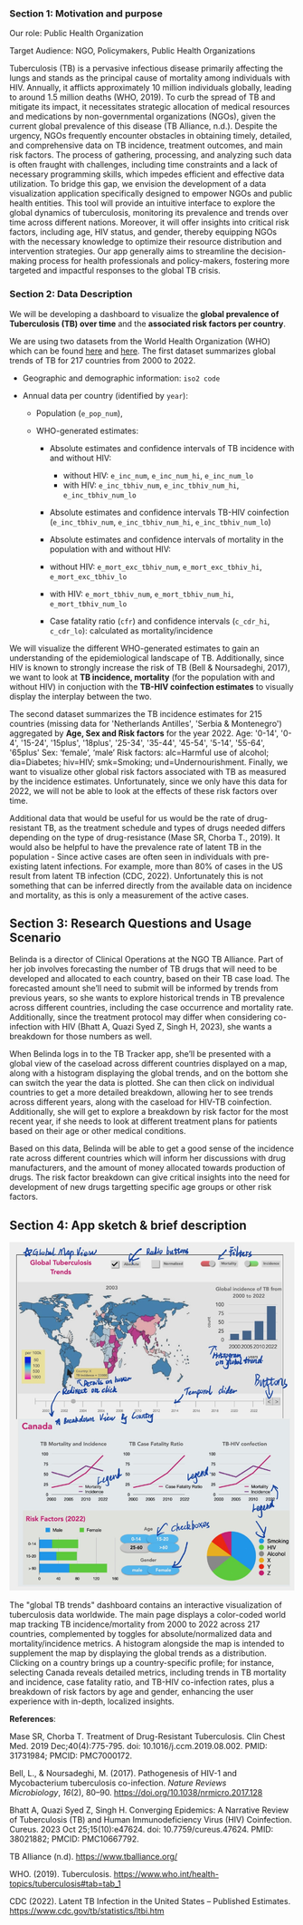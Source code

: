 ### Section 1: Motivation and purpose

Our role: Public Health Organization

Target Audience: NGO, Policymakers, Public Health Organizations

Tuberculosis (TB) is a pervasive infectious disease primarily affecting the lungs and stands as the principal cause of mortality among individuals with HIV. Annually, it afflicts approximately 10 million individuals globally, leading to around 1.5 million deaths (WHO, 2019). To curb the spread of TB and mitigate its impact, it necessitates strategic allocation of medical resources and medications by non-governmental organizations (NGOs), given the current global prevalence of this disease (TB Alliance, n.d.). Despite the urgency, NGOs frequently encounter obstacles in obtaining timely, detailed, and comprehensive data on TB incidence, treatment outcomes, and main risk factors. The process of gathering, processing, and analyzing such data is often fraught with challenges, including time constraints and a lack of necessary programming skills, which impedes efficient and effective data utilization. To bridge this gap, we envision the development of a data visualization application specifically designed to empower NGOs and public health entities. This tool will provide an intuitive interface to explore the global dynamics of tuberculosis, monitoring its prevalence and trends over time across different nations. Moreover, it will offer insights into critical risk factors, including age, HIV status, and gender, thereby equipping NGOs with the necessary knowledge to optimize their resource distribution and intervention strategies. Our app generally aims to streamline the decision-making process for health professionals and policy-makers, fostering more targeted and impactful responses to the global TB crisis.

### Section 2: Data Description

We will be developing a dashboard to visualize the **global prevalence of Tuberculosis (TB) over time** and the **associated risk factors per country**.

We are using two datasets from the World Health Organization (WHO) which can be found [here](https://www.google.com/url?q=https://extranet.who.int/tme/generateCSV.asp?ds%3Destimates&sa=D&source=docs&ust=1711469479701182&usg=AOvVaw2Uui8IYP7fyZ3E0_nXPnGw) and [here](https://www.google.com/url?q=https://extranet.who.int/tme/generateCSV.asp?ds%3Destimates_age_sex&sa=D&source=docs&ust=1711469600536959&usg=AOvVaw3O2Ts9QUTKv5xk08Arn6fE). The first dataset summarizes global trends of TB for 217 countries from 2000 to 2022.

-   Geographic and demographic information: `iso2 code`

-   Annual data per country (identified by `year`):

    -   Population (`e_pop_num`),

    -   WHO-generated estimates:

        -   Absolute estimates and confidence intervals of TB incidence with and without HIV: 
            - without HIV: `e_inc_num`, `e_inc_num_hi`, `e_inc_num_lo`
            - with HIV: `e_inc_tbhiv_num`, `e_inc_tbhiv_num_hi`, `e_inc_tbhiv_num_lo`

        -   Absolute estimates and confidence intervals TB-HIV coinfection (`e_inc_tbhiv_num`, `e_inc_tbhiv_num_hi`, `e_inc_tbhiv_num_lo`)

        -   Absolute estimates and confidence intervals of mortality in the population with and without HIV: 
        - without HIV: `e_mort_exc_tbhiv_num`, `e_mort_exc_tbhiv_hi`, `e_mort_exc_tbhiv_lo`
        - with HIV: `e_mort_tbhiv_num`, `e_mort_tbhiv_num_hi`, `e_mort_tbhiv_num_lo`

        -   Case fatality ratio (`cfr`) and confidence intervals (`c_cdr_hi`, `c_cdr_lo`): calculated as mortality/incidence

We will visualize the different WHO-generated estimates to gain an understanding of the epidemiological landscape of TB. Additionally, since HIV is known to strongly increase the risk of TB (Bell & Noursadeghi, 2017), we want to look at **TB incidence, mortality** (for the population with and without HIV) in conjuction with the **TB-HIV coinfection estimates** to visually display the interplay between the two.

The second dataset summarizes the TB incidence estimates for 215 countries (missing data for 'Netherlands Antilles', 'Serbia & Montenegro') aggregated by **Age, Sex and Risk factors** for the year 2022. Age: '0-14', '0-4', '15-24', '15plus', '18plus', '25-34', '35-44', '45-54', '5-14', '55-64', '65plus' Sex: ‘female’, ‘male’ Risk factors: alc=Harmful use of alcohol; dia=Diabetes; hiv=HIV; smk=Smoking; und=Undernourishment. Finally, we want to visualize other global risk factors associated with TB as measured by the incidence estimates. Unfortunately, since we only have this data for 2022, we will not be able to look at the effects of these risk factors over time.

Additional data that would be useful for us would be the rate of drug-resistant TB, as the treatment schedule and types of drugs needed differs depending on the type of drug-resistance (Mase SR, Chorba T., 2019). It would also be helpful to have the prevalence rate of latent TB in the population - Since active cases are often seen in individuals with pre-existing latent infections. For example, more than 80% of cases in the US result from latent TB infection (CDC, 2022). Unfortunately this is not something that can be inferred directly from the available data on incidence and mortality, as this is only a measurement of the active cases.

## Section 3: Research Questions and Usage Scenario

Belinda is a director of Clinical Operations at the NGO TB Alliance. Part of her job involves forecasting the number of TB drugs that will need to be developed and allocated to each country, based on their TB case load. The forecasted amount she’ll need to submit will be informed by trends from previous years, so she wants to explore historical trends in TB prevalence across different countries, including the case occurrence and mortality rate. Additionally, since the treatment protocol may differ when considering co-infection with HIV (Bhatt A, Quazi Syed Z, Singh H, 2023), she wants a breakdown for those numbers as well.

When Belinda logs in to the TB Tracker app, she’ll be presented with a global view of the caseload across different countries displayed on a map, along with a histogram displaying the global trends, and on the bottom she can switch the year the data is plotted. She can then click on individual countries to get a more detailed breakdown, allowing her to see trends across different years, along with the caseload for HIV-TB coinfection. Additionally, she will get to explore a breakdown by risk factor for the most recent year, if she needs to look at different treatment plans for patients based on their age or other medical conditions.

Based on this data, Belinda will be able to get a good sense of the incidence rate across different countries which will inform her discussions with drug manufacturers, and the amount of money allocated towards production of drugs. The risk factor breakdown can give critical insights into the need for development of new drugs targetting specific age groups or other risk factors.

## Section 4: App sketch & brief description

![alt text](/img/sketchup-annotated.jpeg)

The "global TB trends" dashboard contains an interactive visualization of tuberculosis data worldwide. The main page displays a color-coded world map tracking TB incidence/mortality from 2000 to 2022 across 217 countries, complemented by toggles for absolute/normalized data and mortality/incidence metrics. A histogram alongside the map is intended to supplement the map by displaying the global trends as a distribution. Clicking on a country brings up a country-specific profile; for instance, selecting Canada reveals detailed metrics, including trends in TB mortality and incidence, case fatality ratio, and TB-HIV co-infection rates, plus a breakdown of risk factors by age and gender, enhancing the user experience with in-depth, localized insights.

**References**:

Mase SR, Chorba T. Treatment of Drug-Resistant Tuberculosis. Clin Chest Med. 2019 Dec;40(4):775-795. doi: 10.1016/j.ccm.2019.08.002. PMID: 31731984; PMCID: PMC7000172.

Bell, L., & Noursadeghi, M. (2017). Pathogenesis of HIV-1 and Mycobacterium tuberculosis co-infection. *Nature Reviews Microbiology*, *16*(2), 80–90. https://doi.org/10.1038/nrmicro.2017.128

Bhatt A, Quazi Syed Z, Singh H. Converging Epidemics: A Narrative Review of Tuberculosis (TB) and Human Immunodeficiency Virus (HIV) Coinfection. Cureus. 2023 Oct 25;15(10):e47624. doi: 10.7759/cureus.47624. PMID: 38021882; PMCID: PMC10667792.

TB Alliance (n.d). https://www.tballiance.org/

WHO. (2019). Tuberculosis. https://www.who.int/health-topics/tuberculosis#tab=tab_1

CDC (2022). Latent TB Infection in the United States – Published Estimates. https://www.cdc.gov/tb/statistics/ltbi.htm
